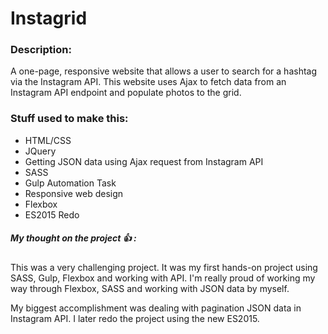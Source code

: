 # Instagrid

### Description:
A one-page, responsive website that allows a user to search for a hashtag via the Instagram API. This website uses Ajax to fetch data from an Instagram API endpoint and populate photos to the grid.

### Stuff used to make this:

 * HTML/CSS
 * JQuery
 * Getting JSON data using Ajax request from Instagram API
 * SASS
 * Gulp Automation Task
 * Responsive web design
 * Flexbox
 * ES2015 Redo

##### My thought on the project :+1: :

This was a very challenging project. It was my first hands-on project using SASS, Gulp, Flexbox and working with API. I'm really proud of working my way through Flexbox, SASS and working with JSON data by myself.

My biggest accomplishment was dealing with pagination JSON data in Instagram API. I later redo the project using the new ES2015. 
